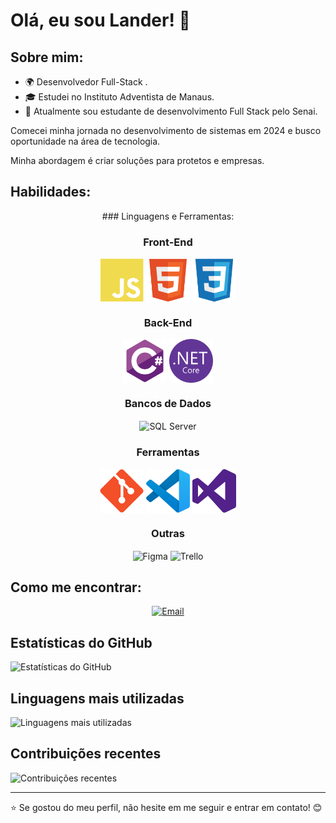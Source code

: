 # Olá, eu sou Lander! 👋
 
## Sobre mim:
- 🌍 Desenvolvedor Full-Stack .
- 🎓 Estudei no Instituto Adventista de Manaus.
- 💼 Atualmente sou estudante de desenvolvimento Full Stack pelo Senai. 
 
Comecei minha jornada no desenvolvimento de sistemas em 2024 e busco oportunidade na área de tecnologia.
 
Minha abordagem é criar soluções para protetos e empresas.
## Habilidades:
<div align="center" style="display: inline_block">
  ### Linguagens e Ferramentas:
<h3 align="center">Front-End</h3>
<img align="center" alt="JavaScript" height="70" width="70" src="https://raw.githubusercontent.com/devicons/devicon/master/icons/javascript/javascript-plain.svg">
<img align="center" alt="HTML5" height="70" width="70" src="https://raw.githubusercontent.com/devicons/devicon/master/icons/html5/html5-original.svg">
<img align="center" alt="CSS3" height="70" width="70" src="https://raw.githubusercontent.com/devicons/devicon/master/icons/css3/css3-original.svg">
<h3 align="center">Back-End</h3>
<img align="center" alt="C#" height="70" width="70" src="https://raw.githubusercontent.com/devicons/devicon/master/icons/csharp/csharp-original.svg">
<img align="center" alt=".NET Framework" height="70" width="70" src="https://raw.githubusercontent.com/devicons/devicon/master/icons/dotnetcore/dotnetcore-original.svg">
<h3 align="center">Bancos de Dados</h3>
<img align="center" alt="SQL Server" height="70" width="70" src="https://cdn.jsdelivr.net/gh/devicons/devicon/icons/microsoftsqlserver/microsoftsqlserver-plain-wordmark.svg">
<h3 align="center">Ferramentas</h3>
<img align="center" alt="Git" height="70" width="70" src="https://raw.githubusercontent.com/devicons/devicon/master/icons/git/git-original.svg">
<img align="center" alt="Visual Studio Code" height="70" width="70" src="https://raw.githubusercontent.com/devicons/devicon/master/icons/vscode/vscode-original.svg">
<img align="center" alt="Visual Studio 2022" height="70" width="70" src="https://raw.githubusercontent.com/devicons/devicon/master/icons/visualstudio/visualstudio-plain.svg">
<h3 align="center">Outras</h3>
<img align="center" alt="Figma" height="70" width="70" src="https://www.vectorlogo.zone/logos/figma/figma-icon.svg">
<img align="center" alt="Trello" height="70" width="70" src="https://cdn.jsdelivr.net/gh/devicons/devicon/icons/trello/trello-plain.svg">
</div>
 
## Como me encontrar:
<div align="center">
<a href="mailto:landersouza@gmail.com">
<img src="https://img.shields.io/badge/Email-landersouza@hotmail.com-%23D14836?style=for-the-badge&logo=Hotmail&logoColor=white" alt="Email">
</a>
<a href="https://www.linkedin.com/in/https://www.linkedin.com/in/lander-torres-724559b3/" target="_blank">
</a>
</div>
 
## Estatísticas do GitHub
![Estatísticas do GitHub](https://github-readme-stats.vercel.app/api?username=landertorres_show_icons=true&theme=dark)
 
## Linguagens mais utilizadas
![Linguagens mais utilizadas](https://github-readme-stats.vercel.app/api/top-langs/?username=landertorres&layout=compact&theme=dark)
 
## Contribuições recentes
![Contribuições recentes](https://github-readme-streak-stats.herokuapp.com/?user=landertorres&theme=dark)
 
---
 
⭐️ Se gostou do meu perfil, não hesite em me seguir e entrar em contato! 😊
